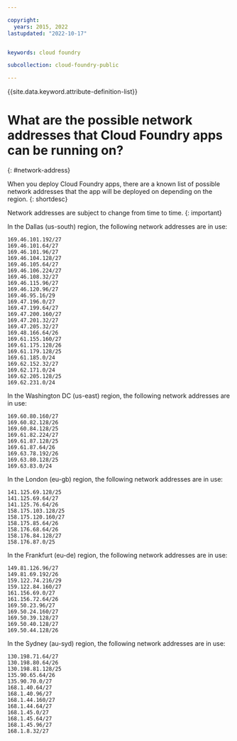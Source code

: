 ```yaml
---

copyright:
  years: 2015, 2022
lastupdated: "2022-10-17"


keywords: cloud foundry

subcollection: cloud-foundry-public

---
```



{{site.data.keyword.attribute-definition-list}}

# What are the possible network addresses that Cloud Foundry apps can be running on?
{: #network-address}

When you deploy Cloud Foundry apps, there are a known list of possible network addresses that the app will be deployed on depending on the region.
{: shortdesc}

Network addresses are subject to change from time to time. 
{: important}

<!--- Everything below this line is refreshed periodically --->
In the Dallas (us-south) region, the following network addresses are in use:
```
169.46.101.192/27
169.46.101.64/27
169.46.101.96/27
169.46.104.128/27
169.46.105.64/27
169.46.106.224/27
169.46.108.32/27
169.46.115.96/27
169.46.120.96/27
169.46.95.16/29
169.47.196.0/27
169.47.199.64/27
169.47.200.160/27
169.47.201.32/27
169.47.205.32/27
169.48.166.64/26
169.61.155.160/27
169.61.175.128/26
169.61.179.128/25
169.61.185.0/24
169.62.152.32/27
169.62.171.0/24
169.62.205.128/25
169.62.231.0/24
```

In the Washington DC (us-east) region, the following network addresses are in use:
```
169.60.80.160/27
169.60.82.128/26
169.60.84.128/25
169.61.82.224/27
169.61.87.128/25
169.61.87.64/26
169.63.78.192/26
169.63.80.128/25
169.63.83.0/24
```

In the London (eu-gb) region, the following network addresses are in use:
```
141.125.69.128/25
141.125.69.64/27
141.125.76.64/26
158.175.103.128/25
158.175.120.160/27
158.175.85.64/26
158.176.68.64/26
158.176.84.128/27
158.176.87.0/25
```

In the Frankfurt (eu-de) region, the following network addresses are in use:
```
149.81.126.96/27
149.81.69.192/26
159.122.74.216/29
159.122.84.160/27
161.156.69.0/27
161.156.72.64/26
169.50.23.96/27
169.50.24.160/27
169.50.39.128/27
169.50.40.128/27
169.50.44.128/26
```

In the Sydney (au-syd) region, the following network addresses are in use:
```
130.198.71.64/27
130.198.80.64/26
130.198.81.128/25
135.90.65.64/26
135.90.70.0/27
168.1.40.64/27
168.1.40.96/27
168.1.44.160/27
168.1.44.64/27
168.1.45.0/27
168.1.45.64/27
168.1.45.96/27
168.1.8.32/27
```

